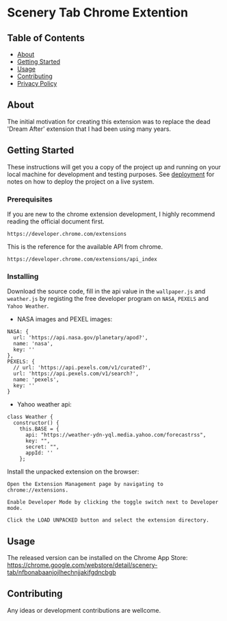 # Scenery Tab Chrome Extention

## Table of Contents

- [About](#about)
- [Getting Started](#getting_started)
- [Usage](#usage)
- [Contributing](#contribution)
- [Privacy Policy](./privacy.md)

## About <a name = "about"></a>

The initial motivation for creating this extension was to replace the dead 'Dream After' extension that I had been using many years.

## Getting Started <a name = "getting_started"></a>

These instructions will get you a copy of the project up and running on your local machine for development and testing purposes. See [deployment](#deployment) for notes on how to deploy the project on a live system.

### Prerequisites

If you are new to the chrome extension development, I highly recommend reading the official document first.

```
https://developer.chrome.com/extensions
```

This is the reference for the available API from chrome.
```
https://developer.chrome.com/extensions/api_index
```

### Installing

Download the source code, fill in the api value in the `wallpaper.js` and `weather.js` by registing the free developer program on `NASA`, `PEXELS` and `Yahoo Weather`.

- NASA images and PEXEL images:
```
NASA: {
  url: 'https://api.nasa.gov/planetary/apod?',
  name: 'nasa',
  key: ''
},
PEXELS: {
  // url: 'https://api.pexels.com/v1/curated?',
  url: 'https://api.pexels.com/v1/search?',
  name: 'pexels',
  key: ''
}
```

- Yahoo weather api:
```
class Weather {
  constructor() {
    this.BASE = {
      api: "https://weather-ydn-yql.media.yahoo.com/forecastrss",
      key: "",
      secret: "",
      appId: ''
    };
```

Install the unpacked extension on the browser:
```
Open the Extension Management page by navigating to chrome://extensions.

Enable Developer Mode by clicking the toggle switch next to Developer mode.

Click the LOAD UNPACKED button and select the extension directory.
```


## Usage <a name = "usage"></a>

The released version can be installed on the Chrome App Store:
  https://chrome.google.com/webstore/detail/scenery-tab/nfbonabaanjojlhechnjjakifgdncbgb

## Contributing <a name = "contribution"></a>

Any ideas or development contributions are wellcome.


